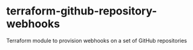 # terraform-github-repository-webhooks
Terraform module to provision webhooks on a set of GitHub repositories
